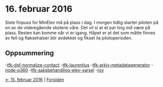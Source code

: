 # 16. februar 2016

Siste finpuss for MinElev må på plass i dag. 
I morgen tidlig starter piloten på en av de videregående skolene våre.
Det vil si at et par ting _må_ være på plass. Resten kan komme når vi er igang.
Håpet er at det som måtte finnes av feil og flaksehalser blir avdekket og fikset ila pilotoperioden.

## Oppsummering
-[tfk-dsf-normalize-contact](https://github.com/telemark/tfk-dsf-normalize-contact)
-[tfk-laurentius](https://github.com/telemark/tfk-laurentius)
-[tfk-arkiv-metadatagenerator](https://github.com/telemark/tfk-arkiv-metadatagenerator)
-[node-p360](https://github.com/telemark/node-p360)
-[tfk-saksbehandling-elev-varsel](https://github.com/telemark/tfk-saksbehandling-elev-varsel)
-[roy](https://github.com/telemark/roy)

[<- 15. februar 2016](2016-02-15.md)  |  [Forsiden](../../index.md)